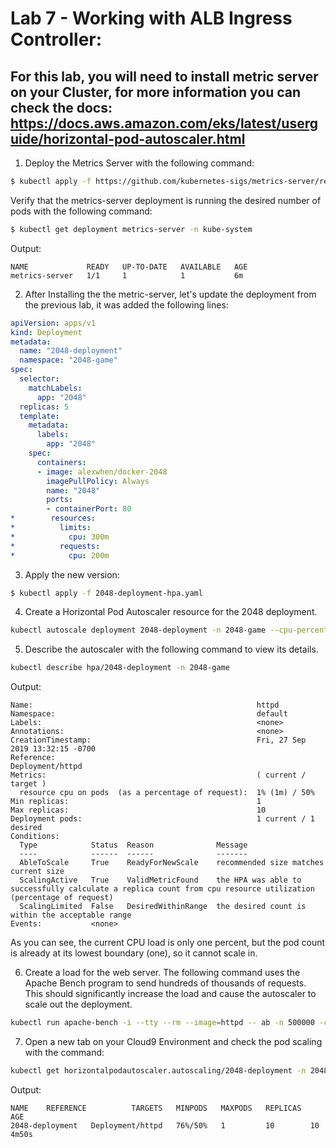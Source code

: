 # Lab 7 - Working with ALB Ingress Controller:

## For this lab, you will need to install metric server on your Cluster, for more information you can check the docs: https://docs.aws.amazon.com/eks/latest/userguide/horizontal-pod-autoscaler.html


1. Deploy the Metrics Server with the following command:
```bash
$ kubectl apply -f https://github.com/kubernetes-sigs/metrics-server/releases/download/v0.3.6/components.yaml
```

Verify that the metrics-server deployment is running the desired number of pods with the following command:
```bash
$ kubectl get deployment metrics-server -n kube-system
```

Output:
```
NAME             READY   UP-TO-DATE   AVAILABLE   AGE
metrics-server   1/1     1            1           6m
```

2. After Installing the the metric-server, let's update the deployment from the previous lab, it was added the following lines:

```yaml
apiVersion: apps/v1
kind: Deployment
metadata:
  name: "2048-deployment"
  namespace: "2048-game"
spec:
  selector:
    matchLabels:
      app: "2048"
  replicas: 5
  template:
    metadata:
      labels:
        app: "2048"
    spec:
      containers:
      - image: alexwhen/docker-2048
        imagePullPolicy: Always
        name: "2048"
        ports:
        - containerPort: 80
*        resources:
*          limits:
*            cpu: 300m
*          requests:
*            cpu: 200m

```

3. Apply the new version:
```bash
$ kubectl apply -f 2048-deployment-hpa.yaml
```

4. Create a Horizontal Pod Autoscaler resource for the 2048 deployment.
```bash
kubectl autoscale deployment 2048-deployment -n 2048-game --cpu-percent=50 --min=1 --max=10
```

5. Describe the autoscaler with the following command to view its details.
```bash
kubectl describe hpa/2048-deployment -n 2048-game
```
Output:

```
Name:                                                  httpd
Namespace:                                             default
Labels:                                                <none>
Annotations:                                           <none>
CreationTimestamp:                                     Fri, 27 Sep 2019 13:32:15 -0700
Reference:                                             Deployment/httpd
Metrics:                                               ( current / target )
  resource cpu on pods  (as a percentage of request):  1% (1m) / 50%
Min replicas:                                          1
Max replicas:                                          10
Deployment pods:                                       1 current / 1 desired
Conditions:
  Type            Status  Reason              Message
  ----            ------  ------              -------
  AbleToScale     True    ReadyForNewScale    recommended size matches current size
  ScalingActive   True    ValidMetricFound    the HPA was able to successfully calculate a replica count from cpu resource utilization (percentage of request)
  ScalingLimited  False   DesiredWithinRange  the desired count is within the acceptable range
Events:           <none>
```

As you can see, the current CPU load is only one percent, but the pod count is already at its lowest boundary (one), so it cannot scale in.

6. Create a load for the web server. The following command uses the Apache Bench program to send hundreds of thousands of requests. This should significantly increase the load and cause the autoscaler to scale out the deployment.
```bash
kubectl run apache-bench -i --tty --rm --image=httpd -- ab -n 500000 -c 1000 http://service-2048.2048-game.svc.cluster.local/
```

7. Open a new tab on your Cloud9 Environment and check the pod scaling with the command:
```bash
kubectl get horizontalpodautoscaler.autoscaling/2048-deployment -n 2048-game -w
```

Output:
```
NAME    REFERENCE          TARGETS   MINPODS   MAXPODS   REPLICAS   AGE
2048-deployment   Deployment/httpd   76%/50%   1         10        10         4m50s
```
